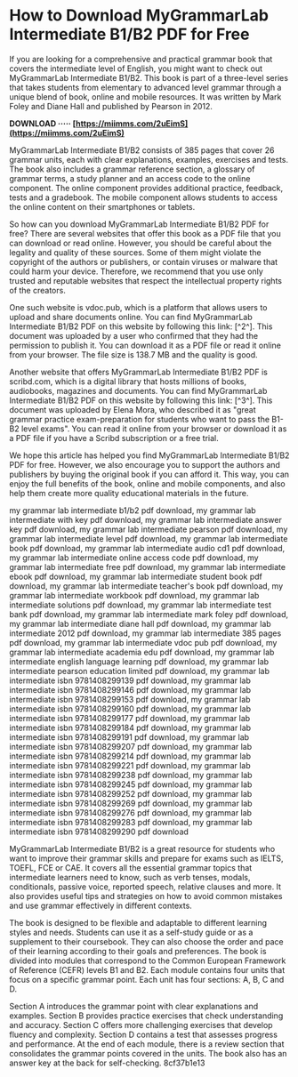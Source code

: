 # How to Download MyGrammarLab Intermediate B1/B2 PDF for Free
 
If you are looking for a comprehensive and practical grammar book that covers the intermediate level of English, you might want to check out MyGrammarLab Intermediate B1/B2. This book is part of a three-level series that takes students from elementary to advanced level grammar through a unique blend of book, online and mobile resources. It was written by Mark Foley and Diane Hall and published by Pearson in 2012.
 
**DOWNLOAD ····· [https://miimms.com/2uEimS](https://miimms.com/2uEimS)**


 
MyGrammarLab Intermediate B1/B2 consists of 385 pages that cover 26 grammar units, each with clear explanations, examples, exercises and tests. The book also includes a grammar reference section, a glossary of grammar terms, a study planner and an access code to the online component. The online component provides additional practice, feedback, tests and a gradebook. The mobile component allows students to access the online content on their smartphones or tablets.
 
So how can you download MyGrammarLab Intermediate B1/B2 PDF for free? There are several websites that offer this book as a PDF file that you can download or read online. However, you should be careful about the legality and quality of these sources. Some of them might violate the copyright of the authors or publishers, or contain viruses or malware that could harm your device. Therefore, we recommend that you use only trusted and reputable websites that respect the intellectual property rights of the creators.
 
One such website is vdoc.pub, which is a platform that allows users to upload and share documents online. You can find MyGrammarLab Intermediate B1/B2 PDF on this website by following this link: [^2^]. This document was uploaded by a user who confirmed that they had the permission to publish it. You can download it as a PDF file or read it online from your browser. The file size is 138.7 MB and the quality is good.
 
Another website that offers MyGrammarLab Intermediate B1/B2 PDF is scribd.com, which is a digital library that hosts millions of books, audiobooks, magazines and documents. You can find MyGrammarLab Intermediate B1/B2 PDF on this website by following this link: [^3^]. This document was uploaded by Elena Mora, who described it as "great grammar practice exam-preparation for students who want to pass the B1-B2 level exams". You can read it online from your browser or download it as a PDF file if you have a Scribd subscription or a free trial.
 
We hope this article has helped you find MyGrammarLab Intermediate B1/B2 PDF for free. However, we also encourage you to support the authors and publishers by buying the original book if you can afford it. This way, you can enjoy the full benefits of the book, online and mobile components, and also help them create more quality educational materials in the future.
 
my grammar lab intermediate b1/b2 pdf download,  my grammar lab intermediate with key pdf download,  my grammar lab intermediate answer key pdf download,  my grammar lab intermediate pearson pdf download,  my grammar lab intermediate level pdf download,  my grammar lab intermediate book pdf download,  my grammar lab intermediate audio cd1 pdf download,  my grammar lab intermediate online access code pdf download,  my grammar lab intermediate free pdf download,  my grammar lab intermediate ebook pdf download,  my grammar lab intermediate student book pdf download,  my grammar lab intermediate teacher's book pdf download,  my grammar lab intermediate workbook pdf download,  my grammar lab intermediate solutions pdf download,  my grammar lab intermediate test bank pdf download,  my grammar lab intermediate mark foley pdf download,  my grammar lab intermediate diane hall pdf download,  my grammar lab intermediate 2012 pdf download,  my grammar lab intermediate 385 pages pdf download,  my grammar lab intermediate vdoc pub pdf download,  my grammar lab intermediate academia edu pdf download,  my grammar lab intermediate english language learning pdf download,  my grammar lab intermediate pearson education limited pdf download,  my grammar lab intermediate isbn 9781408299139 pdf download,  my grammar lab intermediate isbn 9781408299146 pdf download,  my grammar lab intermediate isbn 9781408299153 pdf download,  my grammar lab intermediate isbn 9781408299160 pdf download,  my grammar lab intermediate isbn 9781408299177 pdf download,  my grammar lab intermediate isbn 9781408299184 pdf download,  my grammar lab intermediate isbn 9781408299191 pdf download,  my grammar lab intermediate isbn 9781408299207 pdf download,  my grammar lab intermediate isbn 9781408299214 pdf download,  my grammar lab intermediate isbn 9781408299221 pdf download,  my grammar lab intermediate isbn 9781408299238 pdf download,  my grammar lab intermediate isbn 9781408299245 pdf download,  my grammar lab intermediate isbn 9781408299252 pdf download,  my grammar lab intermediate isbn 9781408299269 pdf download,  my grammar lab intermediate isbn 9781408299276 pdf download,  my grammar lab intermediate isbn 9781408299283 pdf download,  my grammar lab intermediate isbn 9781408299290 pdf download

MyGrammarLab Intermediate B1/B2 is a great resource for students who want to improve their grammar skills and prepare for exams such as IELTS, TOEFL, FCE or CAE. It covers all the essential grammar topics that intermediate learners need to know, such as verb tenses, modals, conditionals, passive voice, reported speech, relative clauses and more. It also provides useful tips and strategies on how to avoid common mistakes and use grammar effectively in different contexts.
 
The book is designed to be flexible and adaptable to different learning styles and needs. Students can use it as a self-study guide or as a supplement to their coursebook. They can also choose the order and pace of their learning according to their goals and preferences. The book is divided into modules that correspond to the Common European Framework of Reference (CEFR) levels B1 and B2. Each module contains four units that focus on a specific grammar point. Each unit has four sections: A, B, C and D.
 
Section A introduces the grammar point with clear explanations and examples. Section B provides practice exercises that check understanding and accuracy. Section C offers more challenging exercises that develop fluency and complexity. Section D contains a test that assesses progress and performance. At the end of each module, there is a review section that consolidates the grammar points covered in the units. The book also has an answer key at the back for self-checking.
 8cf37b1e13
 
